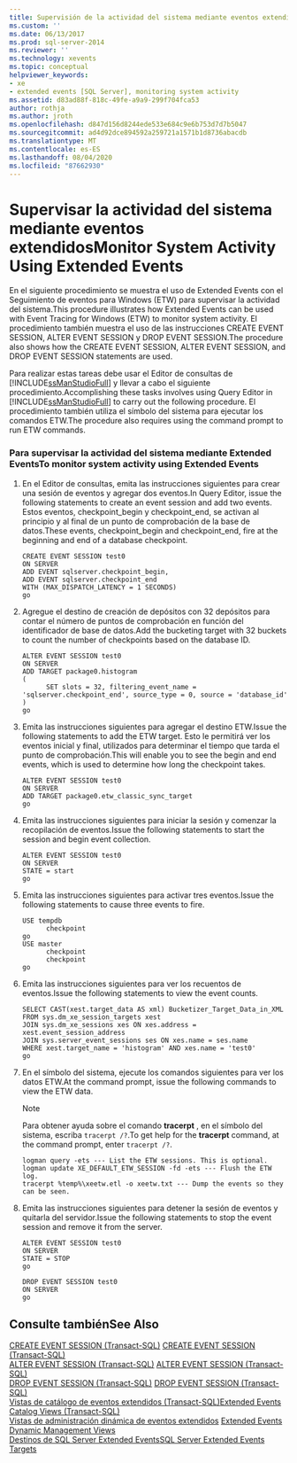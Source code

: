 ```yaml
---
title: Supervisión de la actividad del sistema mediante eventos extendidos | Microsoft Docs
ms.custom: ''
ms.date: 06/13/2017
ms.prod: sql-server-2014
ms.reviewer: ''
ms.technology: xevents
ms.topic: conceptual
helpviewer_keywords:
- xe
- extended events [SQL Server], monitoring system activity
ms.assetid: d83ad88f-818c-49fe-a9a9-299f704fca53
author: rothja
ms.author: jroth
ms.openlocfilehash: d847d156d8244ede533e684c9e6b753d7d7b5047
ms.sourcegitcommit: ad4d92dce894592a259721a1571b1d8736abacdb
ms.translationtype: MT
ms.contentlocale: es-ES
ms.lasthandoff: 08/04/2020
ms.locfileid: "87662930"
---
```

# <a name="monitor-system-activity-using-extended-events"></a><span data-ttu-id="43a37-102">Supervisar la actividad del sistema mediante eventos extendidos</span><span class="sxs-lookup"><span data-stu-id="43a37-102">Monitor System Activity Using Extended Events</span></span>
  <span data-ttu-id="43a37-103">En el siguiente procedimiento se muestra el uso de Extended Events con el Seguimiento de eventos para Windows (ETW) para supervisar la actividad del sistema.</span><span class="sxs-lookup"><span data-stu-id="43a37-103">This procedure illustrates how Extended Events can be used with Event Tracing for Windows (ETW) to monitor system activity.</span></span> <span data-ttu-id="43a37-104">El procedimiento también muestra el uso de las instrucciones CREATE EVENT SESSION, ALTER EVENT SESSION y DROP EVENT SESSION.</span><span class="sxs-lookup"><span data-stu-id="43a37-104">The procedure also shows how the CREATE EVENT SESSION, ALTER EVENT SESSION, and DROP EVENT SESSION statements are used.</span></span>  
  
 <span data-ttu-id="43a37-105">Para realizar estas tareas debe usar el Editor de consultas de [!INCLUDE[ssManStudioFull](../../includes/ssmanstudiofull-md.md)] y llevar a cabo el siguiente procedimiento.</span><span class="sxs-lookup"><span data-stu-id="43a37-105">Accomplishing these tasks involves using Query Editor in [!INCLUDE[ssManStudioFull](../../includes/ssmanstudiofull-md.md)] to carry out the following procedure.</span></span> <span data-ttu-id="43a37-106">El procedimiento también utiliza el símbolo del sistema para ejecutar los comandos ETW.</span><span class="sxs-lookup"><span data-stu-id="43a37-106">The procedure also requires using the command prompt to run ETW commands.</span></span>  
  
### <a name="to-monitor-system-activity-using-extended-events"></a><span data-ttu-id="43a37-107">Para supervisar la actividad del sistema mediante Extended Events</span><span class="sxs-lookup"><span data-stu-id="43a37-107">To monitor system activity using Extended Events</span></span>  
  
1.  <span data-ttu-id="43a37-108">En el Editor de consultas, emita las instrucciones siguientes para crear una sesión de eventos y agregar dos eventos.</span><span class="sxs-lookup"><span data-stu-id="43a37-108">In Query Editor, issue the following statements to create an event session and add two events.</span></span> <span data-ttu-id="43a37-109">Estos eventos, checkpoint_begin y checkpoint_end, se activan al principio y al final de un punto de comprobación de la base de datos.</span><span class="sxs-lookup"><span data-stu-id="43a37-109">These events, checkpoint_begin and checkpoint_end, fire at the beginning and end of a database checkpoint.</span></span>  
  
    ```  
    CREATE EVENT SESSION test0  
    ON SERVER  
    ADD EVENT sqlserver.checkpoint_begin,  
    ADD EVENT sqlserver.checkpoint_end  
    WITH (MAX_DISPATCH_LATENCY = 1 SECONDS)  
    go  
    ```  
  
2.  <span data-ttu-id="43a37-110">Agregue el destino de creación de depósitos con 32 depósitos para contar el número de puntos de comprobación en función del identificador de base de datos.</span><span class="sxs-lookup"><span data-stu-id="43a37-110">Add the bucketing target with 32 buckets to count the number of checkpoints based on the database ID.</span></span>  
  
    ```  
    ALTER EVENT SESSION test0  
    ON SERVER  
    ADD TARGET package0.histogram  
    (  
          SET slots = 32, filtering_event_name = 'sqlserver.checkpoint_end', source_type = 0, source = 'database_id'  
    )  
    go  
    ```  
  
3.  <span data-ttu-id="43a37-111">Emita las instrucciones siguientes para agregar el destino ETW.</span><span class="sxs-lookup"><span data-stu-id="43a37-111">Issue the following statements to add the ETW target.</span></span> <span data-ttu-id="43a37-112">Esto le permitirá ver los eventos inicial y final, utilizados para determinar el tiempo que tarda el punto de comprobación.</span><span class="sxs-lookup"><span data-stu-id="43a37-112">This will enable you to see the begin and end events, which is used to determine how long the checkpoint takes.</span></span>  
  
    ```  
    ALTER EVENT SESSION test0  
    ON SERVER  
    ADD TARGET package0.etw_classic_sync_target  
    go  
    ```  
  
4.  <span data-ttu-id="43a37-113">Emita las instrucciones siguientes para iniciar la sesión y comenzar la recopilación de eventos.</span><span class="sxs-lookup"><span data-stu-id="43a37-113">Issue the following statements to start the session and begin event collection.</span></span>  
  
    ```  
    ALTER EVENT SESSION test0  
    ON SERVER  
    STATE = start  
    go  
    ```  
  
5.  <span data-ttu-id="43a37-114">Emita las instrucciones siguientes para activar tres eventos.</span><span class="sxs-lookup"><span data-stu-id="43a37-114">Issue the following statements to cause three events to fire.</span></span>  
  
    ```  
    USE tempdb  
          checkpoint  
    go  
    USE master  
          checkpoint  
          checkpoint  
    go  
    ```  
  
6.  <span data-ttu-id="43a37-115">Emita las instrucciones siguientes para ver los recuentos de eventos.</span><span class="sxs-lookup"><span data-stu-id="43a37-115">Issue the following statements to view the event counts.</span></span>  
  
    ```  
    SELECT CAST(xest.target_data AS xml) Bucketizer_Target_Data_in_XML  
    FROM sys.dm_xe_session_targets xest  
    JOIN sys.dm_xe_sessions xes ON xes.address = xest.event_session_address  
    JOIN sys.server_event_sessions ses ON xes.name = ses.name  
    WHERE xest.target_name = 'histogram' AND xes.name = 'test0'  
    go  
    ```  
  
7.  <span data-ttu-id="43a37-116">En el símbolo del sistema, ejecute los comandos siguientes para ver los datos ETW.</span><span class="sxs-lookup"><span data-stu-id="43a37-116">At the command prompt, issue the following commands to view the ETW data.</span></span>  
  
    > [!NOTE]  
    >  <span data-ttu-id="43a37-117"> Para obtener ayuda sobre el comando **tracerpt** , en el símbolo del sistema, escriba `tracerpt /?`.</span><span class="sxs-lookup"><span data-stu-id="43a37-117">To get help for the **tracerpt** command, at the command prompt, enter `tracerpt /?`.</span></span>  
  
    ```  
    logman query -ets --- List the ETW sessions. This is optional.  
    logman update XE_DEFAULT_ETW_SESSION -fd -ets --- Flush the ETW log.  
    tracerpt %temp%\xeetw.etl -o xeetw.txt --- Dump the events so they can be seen.  
    ```  
  
8.  <span data-ttu-id="43a37-118">Emita las instrucciones siguientes para detener la sesión de eventos y quitarla del servidor.</span><span class="sxs-lookup"><span data-stu-id="43a37-118">Issue the following statements to stop the event session and remove it from the server.</span></span>  
  
    ```  
    ALTER EVENT SESSION test0  
    ON SERVER  
    STATE = STOP  
    go  
  
    DROP EVENT SESSION test0  
    ON SERVER  
    go  
    ```  
  
## <a name="see-also"></a><span data-ttu-id="43a37-119">Consulte también</span><span class="sxs-lookup"><span data-stu-id="43a37-119">See Also</span></span>  
 <span data-ttu-id="43a37-120">[CREATE EVENT SESSION &#40;Transact-SQL&#41;](/sql/t-sql/statements/create-event-session-transact-sql) </span><span class="sxs-lookup"><span data-stu-id="43a37-120">[CREATE EVENT SESSION &#40;Transact-SQL&#41;](/sql/t-sql/statements/create-event-session-transact-sql) </span></span>  
 <span data-ttu-id="43a37-121">[ALTER EVENT SESSION &#40;Transact-SQL&#41;](/sql/t-sql/statements/alter-event-session-transact-sql) </span><span class="sxs-lookup"><span data-stu-id="43a37-121">[ALTER EVENT SESSION &#40;Transact-SQL&#41;](/sql/t-sql/statements/alter-event-session-transact-sql) </span></span>  
 <span data-ttu-id="43a37-122">[DROP EVENT SESSION &#40;Transact-SQL&#41;](/sql/t-sql/statements/drop-event-session-transact-sql) </span><span class="sxs-lookup"><span data-stu-id="43a37-122">[DROP EVENT SESSION &#40;Transact-SQL&#41;](/sql/t-sql/statements/drop-event-session-transact-sql) </span></span>  
 [<span data-ttu-id="43a37-123">Vistas de catálogo de eventos extendidos &#40;Transact-SQL&#41;</span><span class="sxs-lookup"><span data-stu-id="43a37-123">Extended Events Catalog Views &#40;Transact-SQL&#41;</span></span>](/sql/relational-databases/system-catalog-views/extended-events-catalog-views-transact-sql)  
 <span data-ttu-id="43a37-124">[Vistas de administración dinámica de eventos extendidos](../views/views.md) </span><span class="sxs-lookup"><span data-stu-id="43a37-124">[Extended Events Dynamic Management Views](../views/views.md) </span></span>  
 [<span data-ttu-id="43a37-125">Destinos de SQL Server Extended Events</span><span class="sxs-lookup"><span data-stu-id="43a37-125">SQL Server Extended Events Targets</span></span>](../../database-engine/sql-server-extended-events-targets.md)  
  
  

